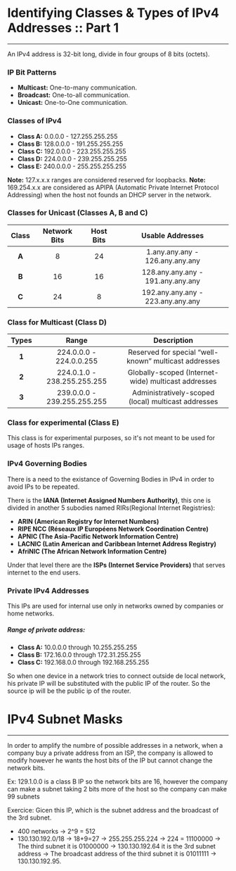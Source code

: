 #  Identifying Classes & Types of IPv4 Addresses :: Part 1 
---
An IPv4 address is 32-bit long, divide in four groups of 8 bits (octets).

### IP Bit Patterns
- **Multicast:** One-to-many communication.
- **Broadcast:** One-to-all communication.
- **Unicast:** One-to-One communication.

### Classes of IPv4
- **Class A:** 0.0.0.0 - 127.255.255.255
- **Class B:** 128.0.0.0 - 191.255.255.255
- **Class C:** 192.0.0.0 - 223.255.255.255
- **Class D:** 224.0.0.0 - 239.255.255.255
- **Class E:** 240.0.0.0 - 255.255.255.255

**Note:** 127.x.x.x ranges are considered reserved for loopbacks.
**Note:** 169.254.x.x are considered as APIPA (Automatic Private Internet Protocol Addressing) when the host not founds an DHCP server in the network.

### Classes for Unicast (Classes A, B and C)

|Class|Network Bits|Host Bits|Usable Addresses|
|:-:|:-:|:-:|:-:|
|**A**|8|24|1.any.any.any - 126.any.any.any|
|**B**|16|16|128.any.any.any - 191.any.any.any|
|**C**|24|8|192.any.any.any - 223.any.any.any|

### Class for Multicast (Class D)

|Types|Range|Description|
|:-:|:-:|:-:|
|**1**|224.0.0.0 - 224.0.0.255|Reserved for special “well-known” multicast addresses|
|**2**|224.0.1.0 - 238.255.255.255|Globally-scoped (Internet-wide) multicast addresses|
|**3**|239.0.0.0 - 239.255.255.255|Administratively-scoped (local) multicast addresses|

### Class for experimental (Class E)

This class is for experimental purposes, so it's not meant to be used for usage of hosts IPs ranges.

### IPv4 Governing Bodies

There is a need to the existance of Governing Bodies in IPv4 in order to avoid IPs to be repeated.

There is the **IANA (Internet Assigned Numbers Authority)**, this one is divided in another 5 subodies named RIRs(Regional Internet Registries):

- **ARIN (American Registry for Internet Numbers)**
- **RIPE NCC (Réseaux IP Européens Network Coordination Centre)**
- **APNIC (The Asia-Pacific Network Information Centre)**
- **LACNIC (Latin American and Caribbean Internet Address Registry)**
- **AfriNIC (The African Network Information Centre)**

Under that level there are the **ISPs (Internet Service Providers)** that serves internet to the end users.

### Private IPv4 Addresses
This IPs are used for internal use only in networks owned by companies or home networks.

##### Range of private address:
- **Class A:** 10.0.0.0 through 10.255.255.255
- **Class B:** 172.16.0.0 through 172.31.255.255
- **Class C:** 192.168.0.0 through 192.168.255.255

So when one device in a network tries to connect outside de local network, his private IP will be substituted with the public IP of the router. So the source ip will be the public ip of the router.

# IPv4 Subnet Masks 
---
In order to amplify the numbre of possible addresses in a network, when a company buy a private address from an ISP, the company is allowed to modify however he wants the host bits of the IP but cannot change the network bits.

Ex: 129.1.0.0 is a class B IP so the network bits are 16, however the company can make a subnet taking 2 bits more of the host so the company can make 99 subnets

Exercice: Gicen this IP, which is the subnet address and the broadcast of the 3rd subnet.
- 400 networks -> 2^9 = 512
- 130.130.192.0/18 -> 18+9=27 -> 255.255.255.224 -> 224 = 11100000 -> The third subnet it is 01000000 -> 130.130.192.64 it is the 3rd subnet address -> The broadcast address of the third subnet it is 01011111 -> 130.130.192.95.    

